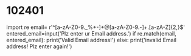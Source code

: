 # 102401
import re
email= r'^[a-zA-Z0-9._%+-]+@[a-zA-Z0-9.-]+\.[a-zA-Z]{2,}$'
entered_email=input('Plz enter ur Email address.')
if re.match(email, entered_email):
    print('Valid Email address!')
else:
    print('invalid Email address! Plz enter again!')
